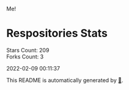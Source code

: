 Me!

# Respositories Stats
Stars Count: 209  
Forks Count: 3

2022-02-09 00:11:37  

This README is automatically generated by [🐰](https://github.com/rnitta/rnitta).
